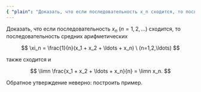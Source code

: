 ```yaml
---
{ "plain": "Доказать, что если последовательность x_n сходится, то последовательность средних арифметических также сходится и предел (x_1 + x_2 + ... + x_n)/n равен пределу x_n. Обратное утверждение неверно: построить пример." }
---
```


Доказать, что если последовательность $x_n \ (n=1,2,\ldots)$ сходится, то последовательность средних арифметических

$$ \xi_n = \frac{1}{n}(x_1 + x_2 + \ldots + x_n) \ (n=1,2,\ldots) $$

также сходится и

$$ \limn \frac{x_1 + x_2 + \ldots + x_n}{n} = \limn x_n. $$

Обратное утверждение неверно: построить пример.